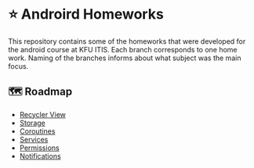 # :star: Androird Homeworks

This repository contains some of the homeworks that were developed for the android course at KFU ITIS.
Each branch corresponds to one home work. Naming of the branches informs about what subject was the main focus. 

## 🗺 Roadmap 

* [Recycler View](https://github.com/Nauruz-Guliev/AndroidFirstSemesterHW/tree/hw-recycler-view)
* [Storage](https://github.com/Nauruz-Guliev/AndroidFirstSemesterHW/tree/hw-storage)
* [Coroutines](https://github.com/Nauruz-Guliev/AndroidFirstSemesterHW/tree/hw-coroutines)
* [Services](https://github.com/Nauruz-Guliev/AndroidFirstSemesterHW/tree/hw-services)
* [Permissions](https://github.com/Nauruz-Guliev/AndroidFirstSemesterHW/tree/hw-permissions)
* [Notifications](https://github.com/Nauruz-Guliev/AndroidFirstSemesterHW/tree/hw-notifications)



